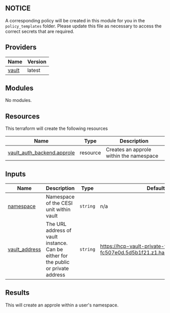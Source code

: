 <!-- BEGIN_TF_DOCS -->
## NOTICE

A corresponding policy will be created in this module for you in the `policy_templates` folder. Please update this file as necessary to access the correct secrets that are required.

## Providers

| Name | Version |
|------|---------|
| <a name="provider_vault"></a> [vault](https://registry.terraform.io/providers/hashicorp/vault/latest/docs) | latest |

## Modules

No modules.

## Resources

This terraform will create the following resources

| Name | Type | Description |
|------|------| ----------- |
| [vault_auth_backend.approle](https://registry.terraform.io/providers/hashicorp/vault/latest/docs/resources/auth_backend) | resource | Creates an approle within the namespace

## Inputs

| Name | Description | Type | Default | Required |
|------|-------------|------|---------|:--------:|
| <a name="input_namespace"></a> [namespace](#input\_namespace) | Namespace of the CESI unit within vault | `string` | n/a | yes |
| <a name="input_vault_address"></a> [vault\_address](#input\_\_address) | The URL address of vault instance. Can be either for the public or private address  | `string` | https://hcp-vault-private-vault-fc507e0d.5d5b1f21.z1.hashicorp.cloud:8200 | no |

## Results

This will create an approle within a user's namespace.
<!-- END_TF_DOCS -->
